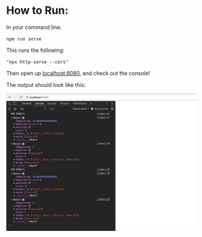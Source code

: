 # How to Run:

In your command line:

```
npm run serve
```

This runs the following:

```
"npx http-serve --cors"
```

Then open up [localhost:8080](http://localhost:8080), and check out the console!

The output should look like this:

![screengrab](grab.png)
